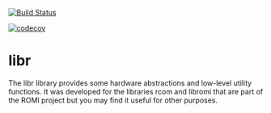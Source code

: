[![Build Status](https://travis-ci.org/romi/libr.svg?branch=master)](https://travis-ci.org/romi/libr)

[![codecov](https://codecov.io/gh/romi/libr/branch/master/graph/badge.svg)](https://codecov.io/gh/romi/libr)


# libr

The libr library provides some hardware abstractions and low-level
utility functions. It was developed for the libraries rcom and libromi
that are part of the ROMI project but you may find it useful for other
purposes.

